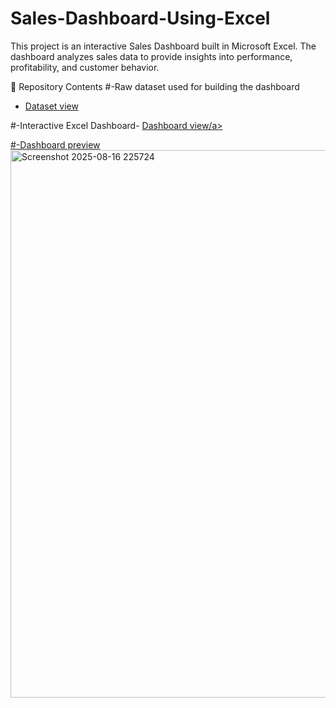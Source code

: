 # Sales-Dashboard-Using-Excel
 This project is an interactive Sales Dashboard built in Microsoft Excel. The dashboard analyzes sales data to provide insights into performance, profitability, and customer behavior.
 
 📂 Repository Contents
#-Raw dataset used for building the dashboard
- <a href="https://github.com/sanketphate/Sales-Dashboard-Using-Excel/blob/main/salesdata%20(1).xlsx"> Dataset view</a>

#-Interactive Excel Dashboard- <a href="https://github.com/sanketphate/Sales-Dashboard-Using-Excel/blob/main/Screenshot%202025-08-16%20225724.png"> Dashboard view/a>

#-Dashboard preview <img width="1484" height="876" alt="Screenshot 2025-08-16 225724" src="https://github.com/user-attachments/assets/6cf10a02-221c-4626-bf75-9409ac68a2e0" />

